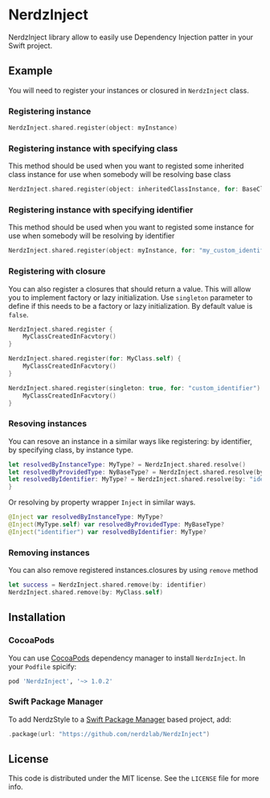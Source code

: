 # NerdzInject

NerdzInject library allow to easily use Dependency Injection patter in your Swift project.

## Example

You will need to register your instances or closured in `NerdzInject` class.

### Registering instance

```swift
NerdzInject.shared.register(object: myInstance)
```

### Registering instance with specifying class

This method should be used when you want to registed some inherited class instance for use when somebody will be resolving base class

```swift
NerdzInject.shared.register(object: inheritedClassInstance, for: BaseClass.self)
```

### Registering instance with specifying identifier

This method should be used when you want to registed some instance for use when somebody will be resolving by identifier

```swift
NerdzInject.shared.register(object: myInstance, for: "my_custom_identifier")
```

### Registering with closure

You can also register a closures that should return a value. This will allow you to implement factory or lazy initialization. 
Use `singleton` parameter to define if this needs to be a factory or lazy initialization. By default value is `false`.

```swift
NerdzInject.shared.register {
    MyClassCreatedInFacvtory()
}

NerdzInject.shared.register(for: MyClass.self) {
    MyClassCreatedInFacvtory()
}

NerdzInject.shared.register(singleton: true, for: "custom_identifier") {
    MyClassCreatedInFacvtory()
}

```

### Resoving instances

You can resove an instance in a similar ways like registering: by identifier, by specifying class, by instance type.

```swift
let resolvedByInstanceType: MyType? = NerdzInject.shared.resolve()
let resolvedByProvidedType: NyBaseType? = NerdzInject.shared.resolve(by: MyType.self)
let resolvedByIdentifier: MyType? = NerdzInject.shared.resolve(by: "identifier")
}
```
Or resolving by property wrapper `Inject` in similar ways.

```swift
@Inject var resolvedByInstanceType: MyType?
@Inject(MyType.self) var resolvedByProvidedType: MyBaseType?
@Inject("identifier") var resolvedByIdentifier: MyType?
```

### Removing instances

You can also remove registered instances.closures by using `remove` method

```swift
let success = NerdzInject.shared.remove(by: identifier)
NerdzInject.shared.remove(by: MyClass.self)
```

## Installation

### CocoaPods

You can use [CocoaPods](https://cocoapods.org) dependency manager to install `NerdzInject`.
In your `Podfile` spicify:

```ruby
pod 'NerdzInject', '~> 1.0.2'
```

### Swift Package Manager

To add NerdzStyle to a [Swift Package Manager](https://swift.org/package-manager/) based project, add:

```swift
.package(url: "https://github.com/nerdzlab/NerdzInject")
```

## License

This code is distributed under the MIT license. See the `LICENSE` file for more info.
